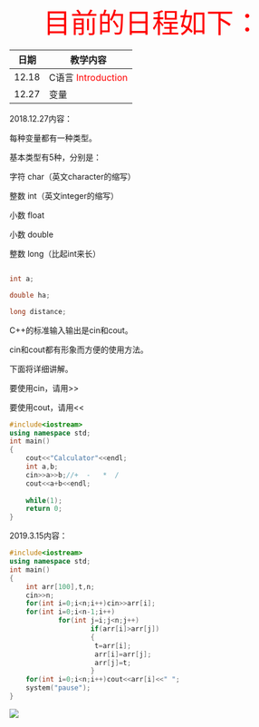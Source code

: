  <font color="red" size="10px"> <center>目前的日程如下：</center></font>
 
|日期|教学内容|
|---|------|
|12.18|C语言 <font color="red"> Introduction </font> |
|12.27|变量|


2018.12.27内容：

每种变量都有一种类型。

基本类型有5种，分别是：

字符 char（英文character的缩写）

整数 int（英文integer的缩写）

小数 float

小数 double

整数 long（比起int来长）
```cpp

int a;

double ha;

long distance;

```
C++的标准输入输出是cin和cout。

cin和cout都有形象而方便的使用方法。

下面将详细讲解。

要使用cin，请用>>

要使用cout，请用<<

```cpp
#include<iostream>
using namespace std;
int main()
{
    cout<<"Calculator"<<endl;
    int a,b;
    cin>>a>>b;//+  -   *  /
    cout<<a+b<<endl;
    
    while(1);
    return 0;
} 
```



2019.3.15内容：

```cpp
#include<iostream>
using namespace std;
int main()
{
    int arr[100],t,n;
    cin>>n;
    for(int i=0;i<n;i++)cin>>arr[i];
    for(int i=0;i<n-1;i++)
            for(int j=i;j<n;j++)
                    if(arr[i]>arr[j])
                    {
                     t=arr[i];
                     arr[i]=arr[j];
                     arr[j]=t;
                    }
    for(int i=0;i<n;i++)cout<<arr[i]<<" ";
    system("pause");
}
```

![](https://images0.cnblogs.com/i/497634/201403/121521153545888.jpg)

[](https://www.cnblogs.com/skywang12345/p/3596232.html)
